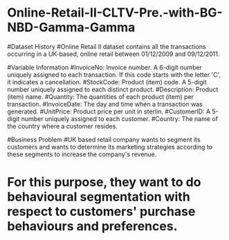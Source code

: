 # Online-Retail-II-CLTV-Pre.-with-BG-NBD-Gamma-Gamma

#Dataset History
#Online Retail II dataset contains all the transactions occurring in a UK-based, online retail between 01/12/2009 and 09/12/2011.

#Variable Information
#InvoiceNo: Invoice number. A 6-digit number uniquely assigned to each transaction. If this code starts with the letter 'C', it indicates a cancellation.
#StockCode: Product (item) code. A 5-digit number uniquely assigned to each distinct product.
#Description: Product (item) name.
#Quantity: The quantities of each product (item) per transaction.
#InvoiceDate: The day and time when a transaction was generated.
#UnitPrice: Product price per unit in sterlin.
#CustomerID: A 5-digit number uniquely assigned to each customer.
#Country: The name of the country where a customer resides.

#Business Problem
#UK based retail company wants to segment its customers and wants to determine its marketing strategies according to these segments to increase the company's revenue.
# For this purpose, they want to do behavioural segmentation with respect to customers' purchase behaviours and preferences.
